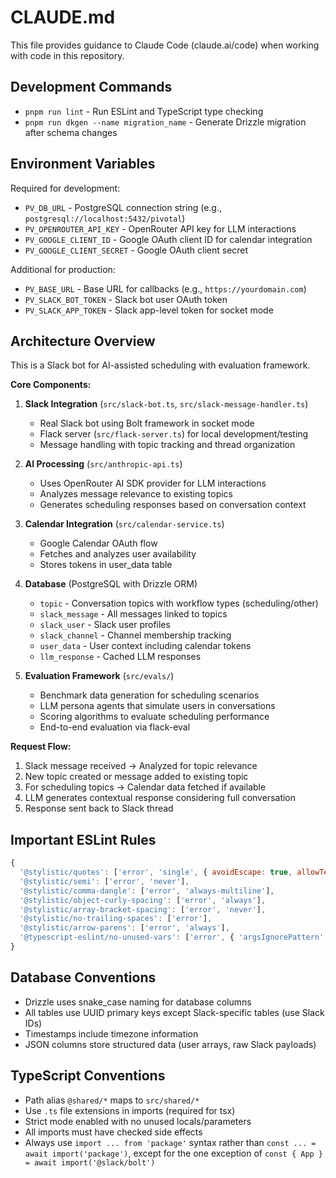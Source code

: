 # CLAUDE.md

This file provides guidance to Claude Code (claude.ai/code) when working with code in this repository.

## Development Commands

- `pnpm run lint` - Run ESLint and TypeScript type checking
- `pnpm run dkgen --name migration_name` - Generate Drizzle migration after schema changes

## Environment Variables

Required for development:
- `PV_DB_URL` - PostgreSQL connection string (e.g., `postgresql://localhost:5432/pivotal`)
- `PV_OPENROUTER_API_KEY` - OpenRouter API key for LLM interactions
- `PV_GOOGLE_CLIENT_ID` - Google OAuth client ID for calendar integration
- `PV_GOOGLE_CLIENT_SECRET` - Google OAuth client secret

Additional for production:
- `PV_BASE_URL` - Base URL for callbacks (e.g., `https://yourdomain.com`)
- `PV_SLACK_BOT_TOKEN` - Slack bot user OAuth token
- `PV_SLACK_APP_TOKEN` - Slack app-level token for socket mode

## Architecture Overview

This is a Slack bot for AI-assisted scheduling with evaluation framework.

**Core Components:**

1. **Slack Integration** (`src/slack-bot.ts`, `src/slack-message-handler.ts`)
   - Real Slack bot using Bolt framework in socket mode
   - Flack server (`src/flack-server.ts`) for local development/testing
   - Message handling with topic tracking and thread organization

2. **AI Processing** (`src/anthropic-api.ts`)
   - Uses OpenRouter AI SDK provider for LLM interactions
   - Analyzes message relevance to existing topics
   - Generates scheduling responses based on conversation context

3. **Calendar Integration** (`src/calendar-service.ts`)
   - Google Calendar OAuth flow
   - Fetches and analyzes user availability
   - Stores tokens in user_data table

4. **Database** (PostgreSQL with Drizzle ORM)
   - `topic` - Conversation topics with workflow types (scheduling/other)
   - `slack_message` - All messages linked to topics
   - `slack_user` - Slack user profiles
   - `slack_channel` - Channel membership tracking
   - `user_data` - User context including calendar tokens
   - `llm_response` - Cached LLM responses

5. **Evaluation Framework** (`src/evals/`)
   - Benchmark data generation for scheduling scenarios
   - LLM persona agents that simulate users in conversations
   - Scoring algorithms to evaluate scheduling performance
   - End-to-end evaluation via flack-eval

**Request Flow:**
1. Slack message received → Analyzed for topic relevance
2. New topic created or message added to existing topic
3. For scheduling topics → Calendar data fetched if available
4. LLM generates contextual response considering full conversation
5. Response sent back to Slack thread

## Important ESLint Rules

```javascript
{
  '@stylistic/quotes': ['error', 'single', { avoidEscape: true, allowTemplateLiterals: 'avoidEscape' }],
  '@stylistic/semi': ['error', 'never'],
  '@stylistic/comma-dangle': ['error', 'always-multiline'],
  '@stylistic/object-curly-spacing': ['error', 'always'],
  '@stylistic/array-bracket-spacing': ['error', 'never'],
  '@stylistic/no-trailing-spaces': ['error'],
  '@stylistic/arrow-parens': ['error', 'always'],
  '@typescript-eslint/no-unused-vars': ['error', { 'argsIgnorePattern': '^_' }]
}
```

## Database Conventions

- Drizzle uses snake_case naming for database columns
- All tables use UUID primary keys except Slack-specific tables (use Slack IDs)
- Timestamps include timezone information
- JSON columns store structured data (user arrays, raw Slack payloads)

## TypeScript Conventions

- Path alias `@shared/*` maps to `src/shared/*`
- Use `.ts` file extensions in imports (required for tsx)
- Strict mode enabled with no unused locals/parameters
- All imports must have checked side effects
- Always use `import ... from 'package'` syntax rather than `const ... = await import('package')`, except for the one exception of `const { App } = await import('@slack/bolt')`
